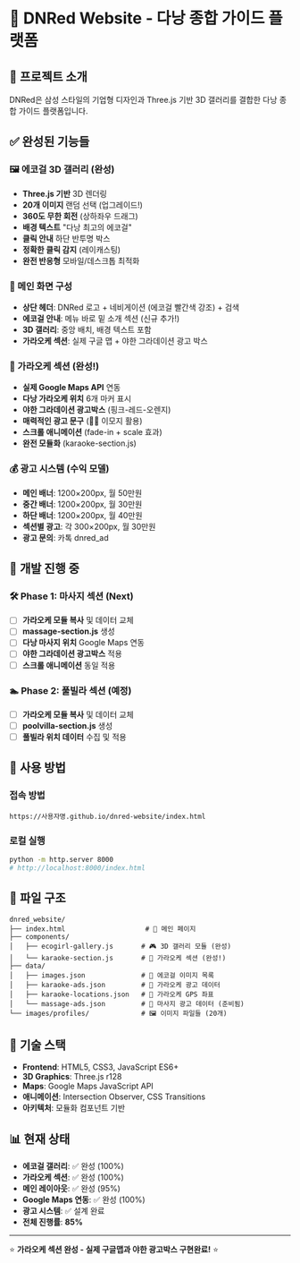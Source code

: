 # 🌟 DNRed Website - 다낭 종합 가이드 플랫폼

## 📖 프로젝트 소개
DNRed은 삼성 스타일의 기업형 디자인과 Three.js 기반 3D 갤러리를 결합한 다낭 종합 가이드 플랫폼입니다.

## ✅ 완성된 기능들

### 🖼️ 에코걸 3D 갤러리 (완성)
- **Three.js 기반** 3D 렌더링
- **20개 이미지** 랜덤 선택 (업그레이드!)
- **360도 무한 회전** (상하좌우 드래그)
- **배경 텍스트** "다낭 최고의 에코걸" 
- **클릭 안내** 하단 반투명 박스
- **정확한 클릭 감지** (레이캐스팅)
- **완전 반응형** 모바일/데스크톱 최적화

### 🏢 메인 화면 구성
- **상단 헤더**: DNRed 로고 + 네비게이션 (에코걸 빨간색 강조) + 검색
- **에코걸 안내**: 메뉴 바로 밑 소개 섹션 (신규 추가!)
- **3D 갤러리**: 중앙 배치, 배경 텍스트 포함
- **가라오케 섹션**: 실제 구글 맵 + 야한 그라데이션 광고 박스

### 🎤 가라오케 섹션 (완성!)
- **실제 Google Maps API** 연동
- **다낭 가라오케 위치** 6개 마커 표시
- **야한 그라데이션 광고박스** (핑크-레드-오렌지)
- **매력적인 광고 문구** (💋💕 이모지 활용)
- **스크롤 애니메이션** (fade-in + scale 효과)
- **완전 모듈화** (karaoke-section.js)

### 💰 광고 시스템 (수익 모델)
- **메인 배너**: 1200×200px, 월 50만원
- **중간 배너**: 1200×200px, 월 30만원  
- **하단 배너**: 1200×200px, 월 40만원
- **섹션별 광고**: 각 300×200px, 월 30만원
- **광고 문의**: 카톡 dnred_ad

## 🚧 개발 진행 중

### 🛠️ Phase 1: 마사지 섹션 (Next)
- [ ] **가라오케 모듈 복사** 및 데이터 교체
- [ ] **massage-section.js** 생성 
- [ ] **다낭 마사지 위치** Google Maps 연동
- [ ] **야한 그라데이션 광고박스** 적용
- [ ] **스크롤 애니메이션** 동일 적용

### 🏊 Phase 2: 풀빌라 섹션 (예정)  
- [ ] **가라오케 모듈 복사** 및 데이터 교체
- [ ] **poolvilla-section.js** 생성
- [ ] **풀빌라 위치 데이터** 수집 및 적용

## 🚀 사용 방법

### 접속 방법
```
https://사용자명.github.io/dnred-website/index.html
```

### 로컬 실행  
```bash
python -m http.server 8000
# http://localhost:8000/index.html
```

## 📁 파일 구조
```
dnred_website/
├── index.html                    # 📱 메인 페이지
├── components/
│   ├── ecogirl-gallery.js       # 🎮 3D 갤러리 모듈 (완성)
│   └── karaoke-section.js       # 🎤 가라오케 섹션 (완성!)
├── data/
│   ├── images.json              # 📸 에코걸 이미지 목록
│   ├── karaoke-ads.json         # 🎤 가라오케 광고 데이터
│   ├── karaoke-locations.json   # 📍 가라오케 GPS 좌표
│   └── massage-ads.json         # 💆 마사지 광고 데이터 (준비됨)
└── images/profiles/             # 🖼️ 이미지 파일들 (20개)
```

## 🔧 기술 스택
- **Frontend**: HTML5, CSS3, JavaScript ES6+
- **3D Graphics**: Three.js r128
- **Maps**: Google Maps JavaScript API
- **애니메이션**: Intersection Observer, CSS Transitions
- **아키텍처**: 모듈화 컴포넌트 기반

## 📊 현재 상태
- **에코걸 갤러리**: ✅ 완성 (100%)  
- **가라오케 섹션**: ✅ 완성 (100%)
- **메인 레이아웃**: ✅ 완성 (95%)
- **Google Maps 연동**: ✅ 완성 (100%)
- **광고 시스템**: ✅ 설계 완료
- **전체 진행률**: **85%**

---
⭐ **가라오케 섹션 완성 - 실제 구글맵과 야한 광고박스 구현완료!** ⭐
